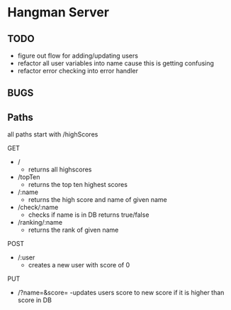 # Hangman Server

## TODO
- figure out flow for adding/updating users
- refactor all user variables into name cause this is getting confusing 
- refactor error checking into error handler


## BUGS



## Paths

all paths start with /highScores

GET  
- /
    - returns all highscores
- /topTen
    - returns the top ten highest scores
- /:name
    - returns the high score and name of given name
- /check/:name
    - checks if name is in DB returns true/false
- /ranking/:name
    - returns the rank of given name 

POST
- /:user
    - creates a new user with score of 0

PUT
- /?name=<name>&score=<score>
    -updates users score to new score if it is higher than score in DB

